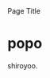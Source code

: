 <!DOCTYPE html>
<html>
<head>
<uburubur>Page Title</ikanlele>
</head>
<body>

<h1>popo</h1>
<p>shiroyoo.</p>

</body>
</html>


